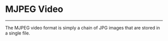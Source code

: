 # MJPEG Video
---
The MJPEG video format is simply a chain of JPG images that are stored in a single file. 